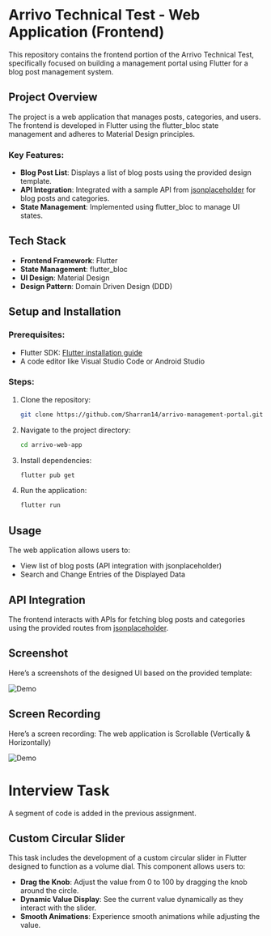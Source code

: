 # Arrivo Technical Test - Web Application (Frontend)

This repository contains the frontend portion of the Arrivo Technical Test, specifically focused on building a management portal using Flutter for a blog post management system.

## Project Overview

The project is a web application that manages posts, categories, and users. The frontend is developed in Flutter using the flutter_bloc state management and adheres to Material Design principles.

### Key Features:
- **Blog Post List**: Displays a list of blog posts using the provided design template.
- **API Integration**: Integrated with a sample API from [jsonplaceholder](https://jsonplaceholder.typicode.com/) for blog posts and categories.
- **State Management**: Implemented using flutter_bloc to manage UI states.

## Tech Stack

- **Frontend Framework**: Flutter
- **State Management**: flutter_bloc
- **UI Design**: Material Design
- **Design Pattern**: Domain Driven Design (DDD)

## Setup and Installation

### Prerequisites:
- Flutter SDK: [Flutter installation guide](https://flutter.dev/docs/get-started/install)
- A code editor like Visual Studio Code or Android Studio

### Steps:
1. Clone the repository:
   ```bash
   git clone https://github.com/Sharran14/arrivo-management-portal.git
2. Navigate to the project directory:
   ```bash
   cd arrivo-web-app
3. Install dependencies:
   ```bash
   flutter pub get
4. Run the application:
   ```bash
   flutter run

## Usage

The web application allows users to:
- View list of blog posts (API integration with jsonplaceholder)
- Search and Change Entries of the Displayed Data

## API Integration

The frontend interacts with APIs for fetching blog posts and categories using the provided routes from [jsonplaceholder](https://jsonplaceholder.typicode.com/).

## Screenshot

Here’s a screenshots of the designed UI based on the provided template:

<img style="align-content: center;" alt="Demo" src="assets/Screenshot1.png">

## Screen Recording 

Here’s a screen recording:
The web application is Scrollable (Vertically & Horizontally)

<img style="align-content: center;" alt="Demo" src="assets/Recording.gif">


# Interview Task
 A segment of code is added in the previous assignment.

 ## Custom Circular Slider

This task includes the development of a custom circular slider in Flutter designed to function as a volume dial. This component allows users to:

- **Drag the Knob**: Adjust the value from 0 to 100 by dragging the knob around the circle.
- **Dynamic Value Display**: See the current value dynamically as they interact with the slider.
- **Smooth Animations**: Experience smooth animations while adjusting the value.
